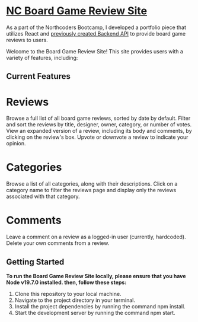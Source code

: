 # [NC Board Game Review Site](https://games-nc.netlify.app/)

As a part of the Northcoders Bootcamp, I developed a portfolio piece that utilizes React and [previously created Backend API](https://github.com/Damz1/nc-games) to provide board game reviews to users.

Welcome to the Board Game Review Site! This site provides users with a variety of features, including:

## Current Features

# Reviews

Browse a full list of all board game reviews, sorted by date by default.
Filter and sort the reviews by title, designer, owner, category, or number of votes.
View an expanded version of a review, including its body and comments, by clicking on the review's box.
Upvote or downvote a review to indicate your opinion.

# Categories

Browse a list of all categories, along with their descriptions.
Click on a category name to filter the reviews page and display only the reviews associated with that category.

# Comments

Leave a comment on a review as a logged-in user (currently, hardcoded).
Delete your own comments from a review.

## Getting Started

**To run the Board Game Review Site locally, please ensure that you have Node v19.7.0 installed. then, follow these steps:**

1. Clone this repository to your local machine.
2. Navigate to the project directory in your terminal.
3. Install the project dependencies by running the command npm install.
4. Start the development server by running the command npm start.
